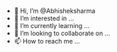 - 👋 Hi, I’m @Abhisheksharma
- 👀 I’m interested in ...
- 🌱 I’m currently learning ...
- 💞️ I’m looking to collaborate on ...
- 📫 How to reach me ...

<!---
Abhisheksharmao/Abhisheksharmao is a ✨ special ✨ repository because its `README.md` (this file) appears on your GitHub profile.
You can click the Preview link to take a look at your changes.
--->
